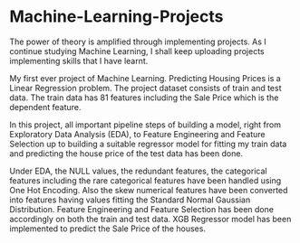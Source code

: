 # Machine-Learning-Projects
The power of theory is amplified through implementing projects. As I continue studying Machine Learning, I shall keep uploading projects implementing skills that I have learnt.

My first ever project of Machine Learning.
Predicting Housing Prices is a Linear Regression problem.
The project dataset consists of train and test data. The train data has 81 features including the Sale Price which is the dependent feature.

In this project, all important pipeline steps of building a model, right from Exploratory Data Analysis (EDA), to Feature Engineering and Feature Selection up to building
a suitable regressor model for fitting my train data and predicting the house price of the test data has been done. 

Under EDA, the NULL values, the redundant features, the categorical features including the rare categorical features have been handled using One Hot Encoding. 
Also the skew numerical features have been converted into features having values fitting the Standard Normal Gaussian Distribution. Feature Engineering and Feature Selection has been done accordingly on both
the train and test data. XGB Regressor model has been implemented to predict the Sale Price of the houses.

